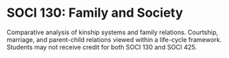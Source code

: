 # SOCI 130: Family and Society

Comparative analysis of kinship systems and family relations. Courtship, marriage, and parent-child relations viewed within a life-cycle framework. Students may not receive credit for both SOCI 130 and SOCI 425.